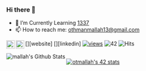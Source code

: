 ### Hi there 👋

- 🌱 I’m Currently Learning <a href="https://1337.ma/en">1337</a>
- 📫 How to reach me: othmanmallah13@gmail.com

[<img align="left" alt="otmallah | world" width="22px" src="https://cdn.jsdelivr.net/npm/simple-icons@3.13.0/icons/html5.svg" />][website]
[<img align="left" alt="otmallah | LinkedIn" width="22px" src="https://www.linkedin.com/in/othman-mallah-b9a54b1b5/" />][linkedin]
[![views](https://komarev.com/ghpvc/?username=otmallah&label=Profile%20views&color=fe75a9&style=flat)](https://github.com/otmallah/)
![42](https://badgen.net/badge/Born2Code/otmallah/green?cache=86400&icon=https://meta.intra.42.fr/assets/42_logo-7dfc9110a5319a308863b96bda33cea995046d1731cebb735e41b16255106c12.svg) ![Hits](https://hits.seeyoufarm.com/api/count/incr/badge.svg?url=https%3A%2F%2Fgithub.com%2Fotmallah)
<br />
<br />
<img align="left" alt="mallah's Github Stats" src="https://github-readme-stats.vercel.app/api?username=otmallah&show_icons=true&hide_border=true" />

[![otmallah's 42 stats](https://badge42.herokuapp.com/api/stats/otmallah)](https://github.com/otmallah/badge42)
